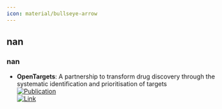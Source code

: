 ```yaml
---
icon: material/bullseye-arrow
---
```



## **nan**
### **nan**
- **OpenTargets**: A partnership to transform drug discovery through the systematic identification and prioritisation of targets  
	[![Publication](https://img.shields.io/badge/Publication-Citations:377-blue?style=for-the-badge&logo=bookstack)](https://doi.org/10.1093/nar/gkw1055)  
	[![Link](https://img.shields.io/badge/Link-online-brightgreen?style=for-the-badge&logo=cachet&logoColor=65FF8F)](https://www.opentargets.org/)  
